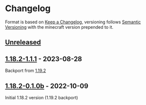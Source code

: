 # Changelog
Format is based on [Keep a Changelog](https://keepachangelog.com/en/1.1.0/),
versioning follows [Semantic Versioning](https://semver.org/spec/v2.0.0.html)
with the minecraft version prepended to it.

## [Unreleased]

## [1.18.2-1.1.1] - 2023-08-28
Backport from [1.19.2](https://github.com/Razzokk/WirelessRedstone/commit/7fe7a7f3e3528b14c314489ff0b082346473e753)

## [1.18.2-0.1.0b] - 2022-10-09
Initial 1.18.2 version (1.19.2 backport)

[Unreleased]: https://github.com/Razzokk/WirelessRedstone/compare/release/1.18.2-1.1.1...HEAD
[1.18.2-0.1.0b]: https://github.com/Razzokk/WirelessRedstone/commits/release/1.18.2-0.1.0b
[1.18.2-1.1.1]: https://github.com/Razzokk/WirelessRedstone/compare/release/1.18.2-0.1.0b...release/1.18.2-1.1.1
